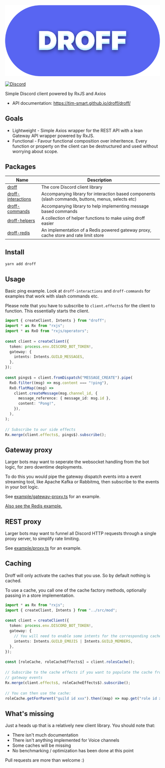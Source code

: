 <div align="center">
  <br />
  <p>
    <img src="https://raw.githubusercontent.com/tim-smart/droff/main/assets/droff.svg" alt="droff" />
  </p>
</div>

[![Discord](https://img.shields.io/discord/887189613389705256?style=for-the-badge)](https://discord.gg/dtR2Mtu66Q)

Simple Discord client powered by RxJS and Axios

- API documentation: https://tim-smart.github.io/droff/droff/

## Goals

- Lightweight - Simple Axios wrapper for the REST API with a lean Gateway API
  wrapper powered by RxJS.
- Functional - Favour functional composition over inheritence. Every function or
  property on the client can be destructured and used without worrying about
  scope.

## Packages

| Name                                                                                           | Description                                                                                         |
| ---------------------------------------------------------------------------------------------- | --------------------------------------------------------------------------------------------------- |
| [droff](https://github.com/tim-smart/droff/tree/main/packages/droff)                           | The core Discord client library                                                                     |
| [droff-interactions](https://github.com/tim-smart/droff/tree/main/packages/droff-interactions) | Accompanying library for interaction based components (slash commands, buttons, menus, selects etc) |
| [droff-commands](https://github.com/tim-smart/droff/tree/main/packages/droff-commands)         | Accompanying library to help implementing message based commands                                    |
| [droff-helpers](https://github.com/tim-smart/droff/tree/main/packages/droff-helpers)           | A collection of helper functions to make using droff easier                                         |
| [droff-redis](https://github.com/tim-smart/droff/tree/main/packages/droff-redis)               | An implementation of a Redis powered gateway proxy, cache store and rate limit store                |

## Install

```
yarn add droff
```

## Usage

Basic ping example. Look at `droff-interactions` and `droff-commands` for
examples that work with slash commands etc.

Please note that you have to subscribe to `client.effects$` for the client to
function. This essentially starts the client.

```typescript
import { createClient, Intents } from "droff";
import * as Rx from "rxjs";
import * as RxO from "rxjs/operators";

const client = createClient({
  token: process.env.DISCORD_BOT_TOKEN!,
  gateway: {
    intents: Intents.GUILD_MESSAGES,
  },
});

const pings$ = client.fromDispatch("MESSAGE_CREATE").pipe(
  RxO.filter((msg) => msg.content === "!ping"),
  RxO.flatMap((msg) =>
    client.createMessage(msg.channel_id, {
      message_reference: { message_id: msg.id },
      content: "Pong!",
    }),
  ),
);

// Subscribe to our side effects
Rx.merge(client.effects$, pings$).subscribe();
```

## Gateway proxy

Larger bots may want to seperate the websocket handling from the bot logic, for
zero downtime deployments.

To do this you would pipe the gateway dispatch events into a event streaming
tool, like Apache Kafka or Rabbitmq, then subscribe to the events in your bot
logic.

See
[example/gateway-proxy.ts](https://github.com/tim-smart/droff/blob/main/packages/droff/example/gateway-proxy.ts)
for an example.

[Also see the Redis example.](https://github.com/tim-smart/droff/blob/main/packages/droff-redis/example/basic.ts)

## REST proxy

Larger bots may want to funnel all Discord HTTP requests through a single proxy server, to simplify rate limiting.

See [example/proxy.ts](https://github.com/tim-smart/droff/blob/main/packages/droff/example/proxy.ts) for an example.

## Caching

Droff will only activate the caches that you use. So by default nothing is
cached.

To use a cache, you call one of the cache factory methods, optionally passing in
a store implementation.

```typescript
import * as Rx from "rxjs";
import { createClient, Intents } from "../src/mod";

const client = createClient({
  token: process.env.DISCORD_BOT_TOKEN!,
  gateway: {
    // You will need to enable some intents for the corresponding cache.
    intents: Intents.GUILD_EMOJIS | Intents.GUILD_MEMBERS,
  },
});

const [roleCache, roleCacheEffects$] = client.rolesCache();

// Subscribe to the cache effects if you want to populate the cache from the
// gateway events
Rx.merge(client.effects$, roleCacheEffects$).subscribe();

// You can then use the cache:
roleCache.getForParent("guild id xxx").then((map) => map.get("role id xxx"));
```

## What's missing

Just a heads up that is a relatively new client library. You should note that:

- There isn't much documentation
- There isn't anything implemented for Voice channels
- Some caches will be missing
- No benchmarking / optimization has been done at this point

Pull requests are more than welcome :)
